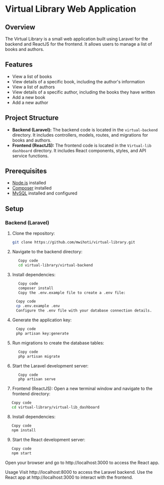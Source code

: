 # Virtual Library Web Application

## Overview
The Virtual Library is a small web application built using Laravel for the backend and ReactJS for the frontend. 
It allows users to manage a list of books and authors.

## Features
- View a list of books
- View details of a specific book, including the author's information
- View a list of authors
- View details of a specific author, including the books they have written
- Add a new book
- Add a new author


## Project Structure
- **Backend (Laravel):** The backend code is located in the `virtual-backend` directory. It includes controllers, models, routes, and migrations for books and authors.
- **Frontend (ReactJS):** The frontend code is located in the `Virtual-lib dashboard` directory. It includes React components, styles, and API service functions.

## Prerequisites
- [Node.js](https://nodejs.org/) installed
- [Composer](https://getcomposer.org/) installed
- [MySQL](https://www.mysql.com/) installed and configured

## Setup

### Backend (Laravel)
1. Clone the repository:
   ```bash
   git clone https://github.com/mwihoti/virtual-library.git

2. Navigate to the backend directory:

```bash
      Copy code
      cd virtual-library/virtual-backend
```
3. Install dependencies:


```bash
      Copy code
      composer install
      Copy the .env.example file to create a .env file:
```
      
 ```bash
      Copy code
      cp .env.example .env
      Configure the .env file with your database connection details.
```
      
4. Generate the application key:

      
 ```bash
      Copy code
      php artisan key:generate
```
5. Run migrations to create the database tables:

      
```bash
      Copy code
      php artisan migrate
```
6. Start the Laravel development server:

      
```bash
      Copy code
      php artisan serve
```
7. Frontend (ReactJS):
      Open a new terminal window and navigate to the frontend directory:


```bash
   Copy code
   cd virtual-library/virtual-lib_dashboard
```
8. Install dependencies:


```bash
   Copy code
   npm install
```
9. Start the React development server:


```bash
   Copy code
   npm start
```
   Open your browser and go to http://localhost:3000 to access the React app.



Usage
Visit http://localhost:8000 to access the Laravel backend.
Use the React app at http://localhost:3000 to interact with the frontend.

